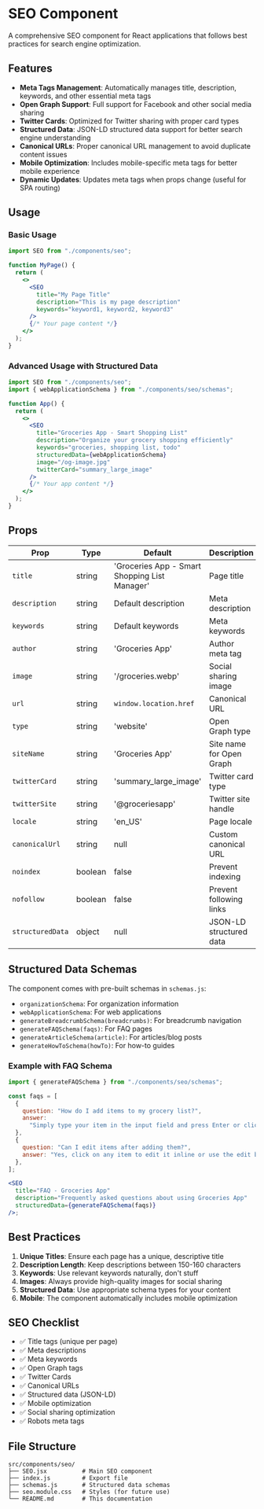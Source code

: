 # SEO Component

A comprehensive SEO component for React applications that follows best practices for search engine optimization.

## Features

- **Meta Tags Management**: Automatically manages title, description, keywords, and other essential meta tags
- **Open Graph Support**: Full support for Facebook and other social media sharing
- **Twitter Cards**: Optimized for Twitter sharing with proper card types
- **Structured Data**: JSON-LD structured data support for better search engine understanding
- **Canonical URLs**: Proper canonical URL management to avoid duplicate content issues
- **Mobile Optimization**: Includes mobile-specific meta tags for better mobile experience
- **Dynamic Updates**: Updates meta tags when props change (useful for SPA routing)

## Usage

### Basic Usage

```jsx
import SEO from "./components/seo";

function MyPage() {
  return (
    <>
      <SEO
        title="My Page Title"
        description="This is my page description"
        keywords="keyword1, keyword2, keyword3"
      />
      {/* Your page content */}
    </>
  );
}
```

### Advanced Usage with Structured Data

```jsx
import SEO from "./components/seo";
import { webApplicationSchema } from "./components/seo/schemas";

function App() {
  return (
    <>
      <SEO
        title="Groceries App - Smart Shopping List"
        description="Organize your grocery shopping efficiently"
        keywords="groceries, shopping list, todo"
        structuredData={webApplicationSchema}
        image="/og-image.jpg"
        twitterCard="summary_large_image"
      />
      {/* Your app content */}
    </>
  );
}
```

## Props

| Prop             | Type    | Default                                       | Description              |
| ---------------- | ------- | --------------------------------------------- | ------------------------ |
| `title`          | string  | 'Groceries App - Smart Shopping List Manager' | Page title               |
| `description`    | string  | Default description                           | Meta description         |
| `keywords`       | string  | Default keywords                              | Meta keywords            |
| `author`         | string  | 'Groceries App'                               | Author meta tag          |
| `image`          | string  | '/groceries.webp'                             | Social sharing image     |
| `url`            | string  | `window.location.href`                        | Canonical URL            |
| `type`           | string  | 'website'                                     | Open Graph type          |
| `siteName`       | string  | 'Groceries App'                               | Site name for Open Graph |
| `twitterCard`    | string  | 'summary_large_image'                         | Twitter card type        |
| `twitterSite`    | string  | '@groceriesapp'                               | Twitter site handle      |
| `locale`         | string  | 'en_US'                                       | Page locale              |
| `canonicalUrl`   | string  | null                                          | Custom canonical URL     |
| `noindex`        | boolean | false                                         | Prevent indexing         |
| `nofollow`       | boolean | false                                         | Prevent following links  |
| `structuredData` | object  | null                                          | JSON-LD structured data  |

## Structured Data Schemas

The component comes with pre-built schemas in `schemas.js`:

- `organizationSchema`: For organization information
- `webApplicationSchema`: For web applications
- `generateBreadcrumbSchema(breadcrumbs)`: For breadcrumb navigation
- `generateFAQSchema(faqs)`: For FAQ pages
- `generateArticleSchema(article)`: For articles/blog posts
- `generateHowToSchema(howTo)`: For how-to guides

### Example with FAQ Schema

```jsx
import { generateFAQSchema } from "./components/seo/schemas";

const faqs = [
  {
    question: "How do I add items to my grocery list?",
    answer:
      "Simply type your item in the input field and press Enter or click the Add button.",
  },
  {
    question: "Can I edit items after adding them?",
    answer: "Yes, click on any item to edit it inline or use the edit button.",
  },
];

<SEO
  title="FAQ - Groceries App"
  description="Frequently asked questions about using Groceries App"
  structuredData={generateFAQSchema(faqs)}
/>;
```

## Best Practices

1. **Unique Titles**: Ensure each page has a unique, descriptive title
2. **Description Length**: Keep descriptions between 150-160 characters
3. **Keywords**: Use relevant keywords naturally, don't stuff
4. **Images**: Always provide high-quality images for social sharing
5. **Structured Data**: Use appropriate schema types for your content
6. **Mobile**: The component automatically includes mobile optimization

## SEO Checklist

- ✅ Title tags (unique per page)
- ✅ Meta descriptions
- ✅ Meta keywords
- ✅ Open Graph tags
- ✅ Twitter Cards
- ✅ Canonical URLs
- ✅ Structured data (JSON-LD)
- ✅ Mobile optimization
- ✅ Social sharing optimization
- ✅ Robots meta tags

## File Structure

```
src/components/seo/
├── SEO.jsx          # Main SEO component
├── index.js         # Export file
├── schemas.js       # Structured data schemas
├── seo.module.css   # Styles (for future use)
└── README.md        # This documentation
```
